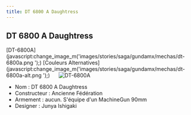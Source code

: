 ```yaml
---
title: DT 6800 A Daughtress
---
```


DT 6800 A Daughtress
--------------------

[DT-6800A](javascript:change_image_m('images/stories/saga/gundamx/mechas/dt-6800a.png
');) [Couleurs Alternatives](javascript:change_image_m('images/stories/saga/gundamx/mechas/dt-6800a-alt.png
');)      ![
DT-6800A](/images/stories/saga/gundamx/mechas/dt-6800a.png
)    
- Nom : DT 6800 A Daughtress  
- Constructeur : Ancienne Fédération  
- Armement : aucun. S'équipe d'un MachineGun 90mm  
- Designer : Junya Ishigaki

